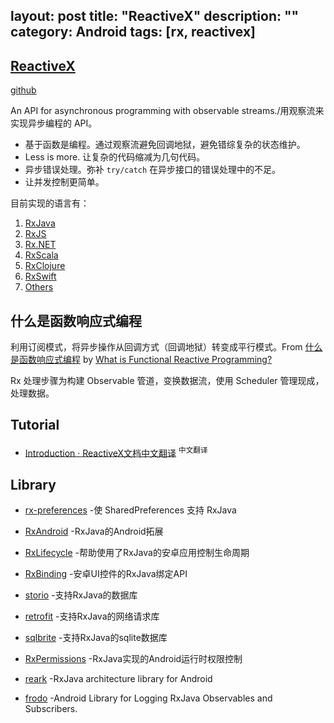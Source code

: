 layout: post
title: "ReactiveX"
description: ""
category: Android
tags: [rx, reactivex]
---

## [ReactiveX](http://reactivex.io/)

[github](https://github.com/ReactiveX)

An API for asynchronous programming with observable streams./用观察流来实现异步编程的 API。

- 基于函数是编程。通过观察流避免回调地狱，避免错综复杂的状态维护。
- Less is more. 让复杂的代码缩减为几句代码。
- 异步错误处理。弥补 `try/catch` 在异步接口的错误处理中的不足。
- 让并发控制更简单。

目前实现的语言有：

1.  [RxJava](https://github.com/ReactiveX/RxJava)
2.  [RxJS](https://github.com/Reactive-Extensions/RxJS)
3.  [Rx.NET](https://github.com/Reactive-Extensions/Rx.NET)
4.  [RxScala](http://reactivex.io/rxscala)
5.  [RxClojure](https://github.com/ReactiveX/RxClojure)
6.  [RxSwift](https://github.com/ReactiveX/RxSwift)
7.  [Others](http://reactivex.io/languages.html)

## 什么是函数响应式编程

利用订阅模式，将异步操作从回调方式（回调地狱）转变成平行模式。From [什么是函数响应式编程](https://asce1885.gitbooks.io/android-rd-senior-advanced/content/#) by [What is Functional Reactive Programming?](https://www.bignerdranch.com/blog/what-is-functional-reactive-programming/)

Rx 处理步骤为构建 Observable 管道，变换数据流，使用 Scheduler 管理现成，处理数据。

## Tutorial

- [Introduction · ReactiveX文档中文翻译](https://mcxiaoke.gitbooks.io/rxdocs/content/) <sup>中文翻译</sup>

## Library

* [rx-preferences](https://github.com/f2prateek/rx-preferences) -使 SharedPreferences 支持 RxJava

* [RxAndroid](https://github.com/ReactiveX/RxAndroid) -RxJava的Android拓展

* [RxLifecycle](https://github.com/trello/RxLifecycle) -帮助使用了RxJava的安卓应用控制生命周期

* [RxBinding](https://github.com/JakeWharton/RxBinding) -安卓UI控件的RxJava绑定API

* [storio](https://github.com/pushtorefresh/storio) -支持RxJava的数据库

* [retrofit](https://github.com/square/retrofit) -支持RxJava的网络请求库

* [sqlbrite](https://github.com/square/sqlbrite) -支持RxJava的sqlite数据库

* [RxPermissions](https://github.com/tbruyelle/RxPermissions) -RxJava实现的Android运行时权限控制

* [reark](https://github.com/reark/reark) -RxJava architecture library for Android

* [frodo](https://github.com/android10/frodo) -Android Library for Logging RxJava Observables and Subscribers.
